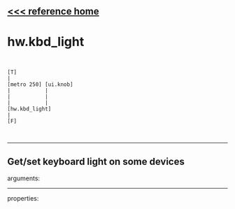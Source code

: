 [<<< reference home](ceammc_lib.md)
---

# hw.kbd_light

```


[T]
|
[metro 250] [ui.knob]
|           |
|           |
|           |
[hw.kbd_light]
|
[F]

            
```
---
Get/set keyboard light on some devices
---
arguments:


---
properties:


